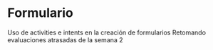 # Formulario
Uso de activities e intents en la creación de formularios
Retomando evaluaciones atrasadas de la semana 2
